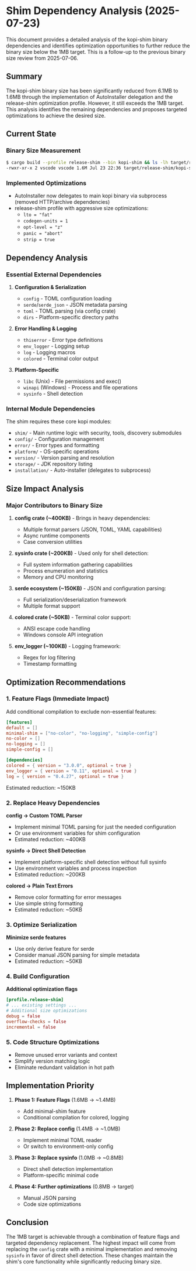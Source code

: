 # Shim Dependency Analysis (2025-07-23)

This document provides a detailed analysis of the kopi-shim binary dependencies and identifies optimization opportunities to further reduce the binary size below the 1MB target. This is a follow-up to the previous binary size review from 2025-07-06.

## Summary

The kopi-shim binary size has been significantly reduced from 6.1MB to 1.6MB through the implementation of AutoInstaller delegation and the release-shim optimization profile. However, it still exceeds the 1MB target. This analysis identifies the remaining dependencies and proposes targeted optimizations to achieve the desired size.

## Current State

### Binary Size Measurement

```bash
$ cargo build --profile release-shim --bin kopi-shim && ls -lh target/release-shim/kopi-shim
-rwxr-xr-x 2 vscode vscode 1.6M Jul 23 22:36 target/release-shim/kopi-shim
```

### Implemented Optimizations

- AutoInstaller now delegates to main kopi binary via subprocess (removed HTTP/archive dependencies)
- release-shim profile with aggressive size optimizations:
  - `lto = "fat"`
  - `codegen-units = 1`
  - `opt-level = "z"`
  - `panic = "abort"`
  - `strip = true`

## Dependency Analysis

### Essential External Dependencies

1. **Configuration & Serialization**
   - `config` - TOML configuration loading
   - `serde`/`serde_json` - JSON metadata parsing
   - `toml` - TOML parsing (via config crate)
   - `dirs` - Platform-specific directory paths

2. **Error Handling & Logging**
   - `thiserror` - Error type definitions
   - `env_logger` - Logging setup
   - `log` - Logging macros
   - `colored` - Terminal color output

3. **Platform-Specific**
   - `libc` (Unix) - File permissions and exec()
   - `winapi` (Windows) - Process and file operations
   - `sysinfo` - Shell detection

### Internal Module Dependencies

The shim requires these core kopi modules:

- `shim/` - Main runtime logic with security, tools, discovery submodules
- `config/` - Configuration management
- `error/` - Error types and formatting
- `platform/` - OS-specific operations
- `version/` - Version parsing and resolution
- `storage/` - JDK repository listing
- `installation/` - Auto-installer (delegates to subprocess)

## Size Impact Analysis

### Major Contributors to Binary Size

1. **config crate (~400KB)** - Brings in heavy dependencies:
   - Multiple format parsers (JSON, TOML, YAML capabilities)
   - Async runtime components
   - Case conversion utilities

2. **sysinfo crate (~200KB)** - Used only for shell detection:
   - Full system information gathering capabilities
   - Process enumeration and statistics
   - Memory and CPU monitoring

3. **serde ecosystem (~150KB)** - JSON and configuration parsing:
   - Full serialization/deserialization framework
   - Multiple format support

4. **colored crate (~50KB)** - Terminal color support:
   - ANSI escape code handling
   - Windows console API integration

5. **env_logger (~100KB)** - Logging framework:
   - Regex for log filtering
   - Timestamp formatting

## Optimization Recommendations

### 1. Feature Flags (Immediate Impact)

Add conditional compilation to exclude non-essential features:

```toml
[features]
default = []
minimal-shim = ["no-color", "no-logging", "simple-config"]
no-color = []
no-logging = []
simple-config = []

[dependencies]
colored = { version = "3.0.0", optional = true }
env_logger = { version = "0.11", optional = true }
log = { version = "0.4.27", optional = true }
```

Estimated reduction: ~150KB

### 2. Replace Heavy Dependencies

**config → Custom TOML Parser**

- Implement minimal TOML parsing for just the needed configuration
- Or use environment variables for shim configuration
- Estimated reduction: ~400KB

**sysinfo → Direct Shell Detection**

- Implement platform-specific shell detection without full sysinfo
- Use environment variables and process inspection
- Estimated reduction: ~200KB

**colored → Plain Text Errors**

- Remove color formatting for error messages
- Use simple string formatting
- Estimated reduction: ~50KB

### 3. Optimize Serialization

**Minimize serde features**

- Use only derive feature for serde
- Consider manual JSON parsing for simple metadata
- Estimated reduction: ~50KB

### 4. Build Configuration

**Additional optimization flags**

```toml
[profile.release-shim]
# ... existing settings ...
# Additional size optimizations
debug = false
overflow-checks = false
incremental = false
```

### 5. Code Structure Optimizations

- Remove unused error variants and context
- Simplify version matching logic
- Eliminate redundant validation in hot path

## Implementation Priority

1. **Phase 1: Feature Flags** (1.6MB → ~1.4MB)
   - Add minimal-shim feature
   - Conditional compilation for colored, logging

2. **Phase 2: Replace config** (1.4MB → ~1.0MB)
   - Implement minimal TOML reader
   - Or switch to environment-only config

3. **Phase 3: Replace sysinfo** (1.0MB → ~0.8MB)
   - Direct shell detection implementation
   - Platform-specific minimal code

4. **Phase 4: Further optimizations** (0.8MB → target)
   - Manual JSON parsing
   - Code size optimizations

## Conclusion

The 1MB target is achievable through a combination of feature flags and targeted dependency replacement. The highest impact will come from replacing the `config` crate with a minimal implementation and removing `sysinfo` in favor of direct shell detection. These changes maintain the shim's core functionality while significantly reducing binary size.
